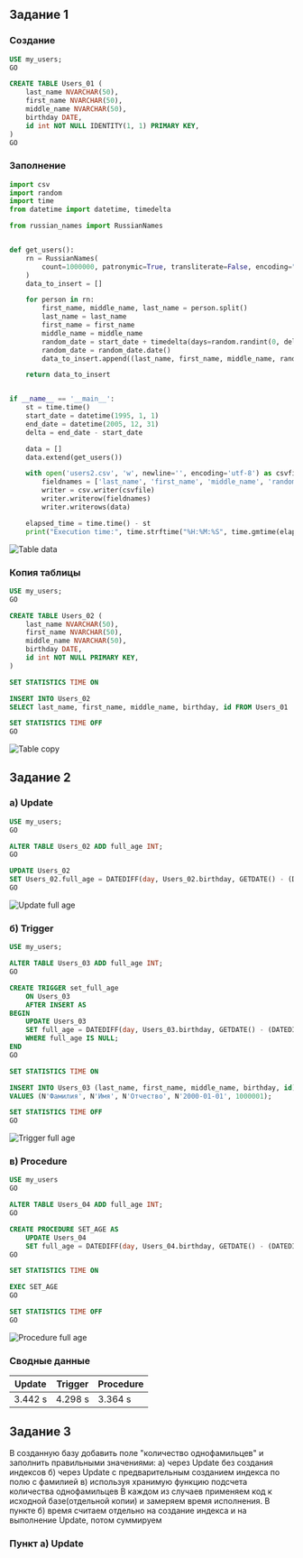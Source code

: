 ## Задание 1

### Создание
```SQL
USE my_users;
GO

CREATE TABLE Users_01 (
    last_name NVARCHAR(50),
    first_name NVARCHAR(50),
    middle_name NVARCHAR(50),
    birthday DATE,
    id int NOT NULL IDENTITY(1, 1) PRIMARY KEY,
)
GO
```

### Заполнение
```Python
import csv
import random
import time
from datetime import datetime, timedelta

from russian_names import RussianNames


def get_users():
    rn = RussianNames(
        count=1000000, patronymic=True, transliterate=False, encoding="UTF-8"
    )
    data_to_insert = []

    for person in rn:
        first_name, middle_name, last_name = person.split()
        last_name = last_name
        first_name = first_name
        middle_name = middle_name
        random_date = start_date + timedelta(days=random.randint(0, delta.days))
        random_date = random_date.date()
        data_to_insert.append((last_name, first_name, middle_name, random_date))

    return data_to_insert


if __name__ == '__main__':
    st = time.time()
    start_date = datetime(1995, 1, 1)
    end_date = datetime(2005, 12, 31)
    delta = end_date - start_date

    data = []
    data.extend(get_users())

    with open('users2.csv', 'w', newline='', encoding='utf-8') as csvfile:
        fieldnames = ['last_name', 'first_name', 'middle_name', 'random_date']
        writer = csv.writer(csvfile)
        writer.writerow(fieldnames)
        writer.writerows(data)

    elapsed_time = time.time() - st
    print("Execution time:", time.strftime("%H:%M:%S", time.gmtime(elapsed_time)))
```

![Table data](/img/1.3_data.png)

### Копия таблицы
```SQL
USE my_users;
GO

CREATE TABLE Users_02 (
    last_name NVARCHAR(50),
    first_name NVARCHAR(50),
    middle_name NVARCHAR(50),
    birthday DATE,
    id int NOT NULL PRIMARY KEY,
)

SET STATISTICS TIME ON

INSERT INTO Users_02
SELECT last_name, first_name, middle_name, birthday, id FROM Users_01

SET STATISTICS TIME OFF
GO
```
![Table copy](/img/1.2_copy_table.png)

## Задание 2

### а) Update
```SQL
USE my_users;
GO

ALTER TABLE Users_02 ADD full_age INT;
GO

UPDATE Users_02
SET Users_02.full_age = DATEDIFF(day, Users_02.birthday, GETDATE() - (DATEDIFF(year, Users_02.birthday, GETDATE()) / 4)) / 365;
GO
```
![Update full age](/img/2.1_update_time.png)

### б) Trigger
```SQL
USE my_users;

ALTER TABLE Users_03 ADD full_age INT;
GO

CREATE TRIGGER set_full_age
    ON Users_03
    AFTER INSERT AS
BEGIN
    UPDATE Users_03
    SET full_age = DATEDIFF(day, Users_03.birthday, GETDATE() - (DATEDIFF(year, Users_03.birthday, GETDATE()) / 4)) / 365
    WHERE full_age IS NULL;
END
GO

SET STATISTICS TIME ON

INSERT INTO Users_03 (last_name, first_name, middle_name, birthday, id)
VALUES (N'Фамилия', N'Имя', N'Отчество', N'2000-01-01', 1000001);

SET STATISTICS TIME OFF
GO
```
![Trigger full age](/img/2.2_trigger_time.png)

### в) Procedure
```SQL
USE my_users
GO

ALTER TABLE Users_04 ADD full_age INT;
GO

CREATE PROCEDURE SET_AGE AS
    UPDATE Users_04
    SET full_age = DATEDIFF(day, Users_04.birthday, GETDATE() - (DATEDIFF(year, Users_04.birthday, GETDATE()) / 4)) / 365;
GO

SET STATISTICS TIME ON

EXEC SET_AGE
GO

SET STATISTICS TIME OFF
GO
```
![Procedure full age](/img/2.3_procedure_time.png)

### Сводные данные
| Update    | Trigger | Procedure |
|---|---|---|
| 3.442 s   | 4.298 s | 3.364 s   |


## Задание 3
В созданную базу добавить поле "количество однофамильцев" и заполнить правильными значениями:
    a) через Update без создания индексов
    б) через Update с предварительным созданием индекса по полю с фамилией
    в) используя хранимую функцию подсчета количества однофамильцев
    В каждом из случаев применяем код к исходной базе(отдельной копии) и замеряем время исполнения.
    В пункте б) время считаем отдельно на создание индекса и на выполнение Update, потом суммируем


### Пункт а) Update
